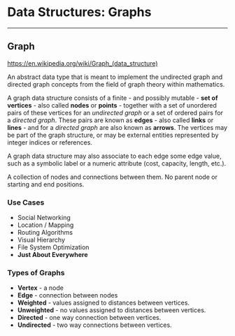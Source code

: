# Data Structures: Graphs

---

## Graph

<https://en.wikipedia.org/wiki/Graph_(data_structure)>

An abstract data type that is meant to implement the undirected graph and directed graph concepts from the field of graph theory within mathematics.

A graph data structure consists of a finite - and possibly mutable - **set of vertices** - also called **nodes** or **points** - together with a set of unordered pairs of these vertices for an _undirected graph_ or a set of ordered pairs for a _directed graph_. These pairs are known as **edges** - also called **links** or **lines** - and for a _directed graph_ are also known as **arrows**. The vertices may be part of the graph structure, or may be external entities represented by integer indices or references.

A graph data structure may also associate to each edge some edge value, such as a symbolic label or a numeric attribute (cost, capacity, length, etc.).

A collection of nodes and connections between them. No parent node or starting and end positions.

### Use Cases

* Social Networking
* Location / Mapping
* Routing Algorithms
* Visual Hierarchy
* File System Optimization
* **Just About Everywhere**

### Types of Graphs

* **Vertex** - a node
* **Edge** - connection between nodes
* **Weighted** - values assigned to distances between vertices.
* **Unweighted** - no values assigned to distances between vertices.
* **Directed** - one way connection between vertices.
* **Undirected** - two way connections between vertices.
